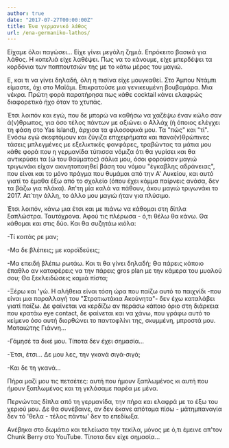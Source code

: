 ```yaml
---
author: true
date: "2017-07-27T00:00:00Z"
title: Ένα γερμανικό λάθος
url: /ena-germaniko-lathos/
---
```


Είχαμε όλοι παγώσει… Είχε γίνει μεγάλη ζημιά. Επρόκειτο βασικά για λάθος. Η κοπελιά είχε λαθέψει. Πως να το κάνουμε, είχε μπερδέψει τα κορδόνια των παππουτσιών της με το κάτω μέρος του μαγιώ.

Ε, και τι να γίνει δηλαδή, όλη η πισίνα είχε μουγκαθεί. Στο Άμπου Ντάμπι είμαστε, όχι στο Μαϊάμι. Επικρατούσε μια γενικευμένη βουβαμάρα. Μια νέκρα. Πρώτη φορά παρατήρησα πως κάθε cocktail κάνει ελαφρώς διαφορετικό ήχο όταν το χτυπάς.

Έτσι λοιπόν και εγώ, που δε μπορώ να καθήσω να χαζέψω έναν κώλο σαν ά(ν)θρωπος, για όσο τέλος πάντων με αξιώνει ο Αλλάχ (ή όποιος ελέγχει τη φάση στο Yas Island),  άρχισα τα φιλοσοφικά μου. Τα "πώς" και "τί". Ενόσω εγώ σκεφτόμουν και ζύγιζα επιχειρήματα και πανα(ν)θρώπινες τάσεις μπλεγμένες με εξελικτικές φανφάρες, τραβώντας τα μάτια μου κάθε φορά που η γερμανίδα τύπισσα νόμιζα ότι θα γυρίσει και θα αντικρύσει τα (ώ του θαύματος) σάλια μου, όσοι φορούσαν μαγιώ τριγωνάκι είχαν ακινητοποιηθεί βάση του νόμου "έγκαβλης αδράνειας", που είναι και το μόνο πράγμα που θυμάμαι από την Α' Λυκείου, και αυτό γιατί το έμαθα έξω από το σχολείο (όπου έχει κόμμα παίρνεις ανάσα, δεν τα βάζω για πλάκα). Απ'τη μία καλά να πάθουν, άκου μαγιώ τριγωνάκι το 2017. Απ΄την άλλη, το άλλο μου μαγιώ ήταν για πλύσιμο.

Έτσι λοιπόν, κάνω μια έτσι και με πιάνω να κάθομαι στη δίπλα ξαπλώστρα. Ταυτόχρονα. Αφού τις πλέρωσα - ό,τι θέλω θα κάνω. Θα κάθομαι και στις δύο. Και θα συζητάω κιόλα:

-Τί κοιτάς ρε μαν;

-Μα δε βλέπεις; με κοροϊδεύεις;

-Μα επειδή βλέπω ρωτάω. Και τι θα γίνει δηλαδή; Θα πάρεις κάποιο έπαθλο αν καταφέρεις να την πάρεις gros plan με την κάμερα του μυαλού σου; Θα ξεκλειδώσεις καμιά πίστα;

-Ξέρω και 'γώ. Η αλήθεια είναι τόση ώρα που παίζω αυτό το παιχνίδι -που είναι μια παραλλαγή του "Στρατιωτάκια Ακούνητα"- δεν έχω καταλάβει γιατί παίζω. Δε φαίνεται να κερδίζω αν περάσω κάποιο όριο στη διάρκεια που κρατάω eye contact, δε φαίνεται και να χάνω, που γράφω αυτό το κείμενο όσο αυτή διορθώνει το παντοφλίνι της, σκυμμένη, μπροστά μου. Ματαιώτης Γιάννη...

-Γάμησέ τα δικέ μου. Τίποτα δεν έχει σημασία...

-Έτσι, έτσι… Δε μου λες, την γκανά σιγά-σιγά;

-Και δε τη γκανά...

Πήρα μαζί μου τις πετσέτες: αυτή που ήμουν ξαπλωμένος κι αυτή που ήμουν ξαπλωμένος και τη γκλάσαμε παρέα με μένα.

Περνώντας δίπλα από τη γερμανίδα, την πήρα και ελαφρά με το έξω του χεριού μου. Δε θα συνέβαινε, αν δεν έκανε απότομα πίσω - μάτημπαναγία δεν τό 'θελα - τέλος πάντω' δεν το επεδίωξα.

Ανέβηκα στο δωμάτιο και τελείωσα την τεκίλα, μόνος με ό,τι έμεινε απ'τον Chunk Berry  στο YouTube. Τίποτα δεν είχε σημασία... 